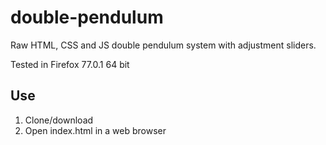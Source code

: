 # double-pendulum
Raw HTML, CSS and JS double pendulum system with adjustment sliders.

Tested in Firefox 77.0.1 64 bit

## Use
1. Clone/download
2. Open index.html in a web browser
